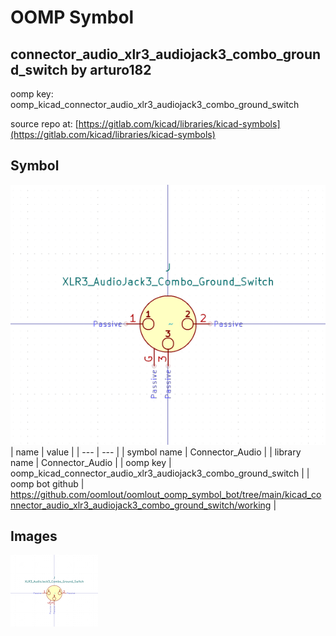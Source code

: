 # OOMP Symbol  
## connector_audio_xlr3_audiojack3_combo_ground_switch  by arturo182  
  
oomp key: oomp_kicad_connector_audio_xlr3_audiojack3_combo_ground_switch  
  
source repo at: [https://gitlab.com/kicad/libraries/kicad-symbols](https://gitlab.com/kicad/libraries/kicad-symbols)  
## Symbol  
  
[![working.png](working_600.png)](working.png)  
| name | value | 
| --- | --- | 
| symbol name | Connector_Audio | 
| library name | Connector_Audio | 
| oomp key | oomp_kicad_connector_audio_xlr3_audiojack3_combo_ground_switch | 
| oomp bot github | https://github.com/oomlout/oomlout_oomp_symbol_bot/tree/main/kicad_connector_audio_xlr3_audiojack3_combo_ground_switch/working | 
## Images  
  
[![working.png](working_140.png)](working.png)  
